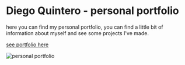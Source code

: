 # Diego Quintero - personal portfolio

here you can find my personal portfolio, you can find a little bit of information about myself and see some projects I've made.

[see portfolio here](https://dqcoding1.github.io/DiegoQuintero/)

![personal portfolio](https://i.postimg.cc/6pXkhYrY/this-Portfolio.jpg)


